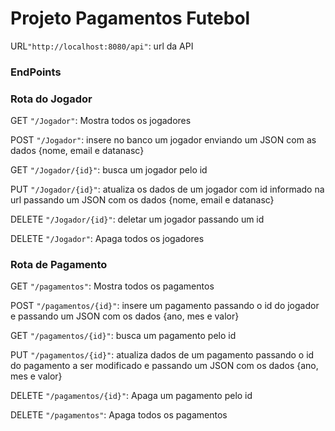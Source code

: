 
<body>
  <h1>Projeto Pagamentos Futebol</h1>
    <p>URL<code>"http://localhost:8080/api"</code>: url da API</p>
   <h3>EndPoints</h3>

  <div class="route">
    <h3>Rota do Jogador</h3>
    <p>GET <code>"/Jogador"</code>: Mostra todos os jogadores</p>
    <p>POST <code>"/Jogador"</code>: insere no banco um jogador enviando um JSON com as dados {nome, email e datanasc}</p>
    <p>GET <code>"/Jogador/{id}"</code>: busca um jogador pelo id</p>
    <p>PUT <code>"/Jogador/{id}"</code>: atualiza os dados de um jogador com id informado na url passando um JSON com os dados {nome, email e datanasc}</p>
    <p>DELETE <code>"/Jogador/{id}"</code>: deletar um jogador passando um id</p>
    <p>DELETE <code>"/Jogador"</code>: Apaga todos os jogadores</p>
  </div>

  <div class="route">
    <h3>Rota de Pagamento</h3>
    <p>GET <code>"/pagamentos"</code>: Mostra todos os pagamentos</p>
    <p>POST <code>"/pagamentos/{id}"</code>: insere um pagamento passando o id do jogador e passando um JSON com os dados {ano, mes e valor}</p>
    <p>GET <code>"/pagamentos/{id}"</code>: busca um pagamento pelo id</p>
    <p>PUT <code>"/pagamentos/{id}"</code>: atualiza dados de um pagamento passando o id do pagamento a ser modificado e passando um JSON com os dados {ano, mes e valor}</p>
    <p>DELETE <code>"/pagamentos/{id}"</code>: Apaga um pagamento pelo id </p>
    <p>DELETE <code>"/pagamentos"</code>: Apaga todos os pagamentos</p>
  </div>
</body>
